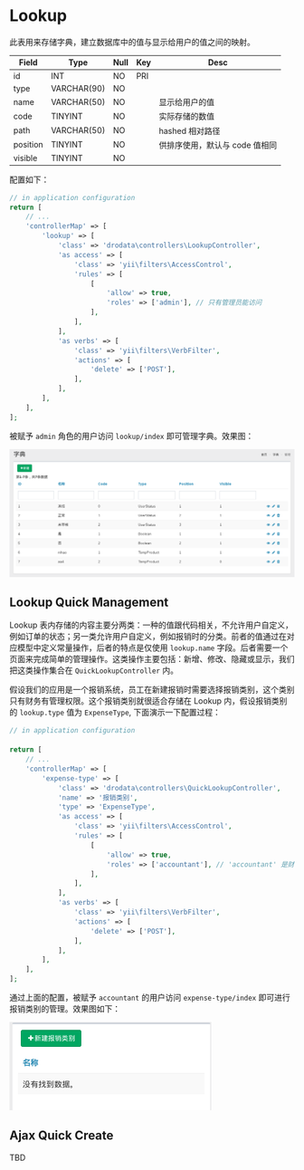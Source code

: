 # Lookup

此表用来存储字典，建立数据库中的值与显示给用户的值之间的映射。

Field | Type | Null | Key | Desc
------|------|------|-----|-----
id | INT | NO | PRI |
type | VARCHAR(90) | NO | |
name | VARCHAR(50) | NO | | 显示给用户的值
code | TINYINT | NO | | 实际存储的数值
path | VARCHAR(50) | NO | | hashed 相对路径
position | TINYINT | NO | | 供排序使用，默认与 code 值相同
visible | TINYINT | NO | |

配置如下：

```php
// in application configuration
return [
    // ...
    'controllerMap' => [
        'lookup' => [
            'class' => 'drodata\controllers\LookupController',
            'as access' => [
                'class' => 'yii\filters\AccessControl',
                'rules' => [
                    [
                        'allow' => true,
                        'roles' => ['admin'], // 只有管理员能访问
                    ],
                ],
            ],
            'as verbs' => [
                'class' => 'yii\filters\VerbFilter',
                'actions' => [
                    'delete' => ['POST'],
                ],
            ],
        ],
    ],
];
```

被赋予 `admin` 角色的用户访问 `lookup/index` 即可管理字典。效果图：

![](images/lookup-manage.png)

## Lookup Quick Management

Lookup 表内存储的内容主要分两类：一种的值跟代码相关，不允许用户自定义，例如订单的状态；另一类允许用户自定义，例如报销时的分类。前者的值通过在对应模型中定义常量操作，后者的特点是仅使用 `lookup.name` 字段。后者需要一个页面来完成简单的管理操作。这类操作主要包括：新增、修改、隐藏或显示，我们把这类操作集合在 `QuickLookupController` 内。

假设我们的应用是一个报销系统，员工在新建报销时需要选择报销类别，这个类别只有财务有管理权限。这个报销类别就很适合存储在 Lookup 内，假设报销类别的 `lookup.type` 值为 `ExpenseType`, 下面演示一下配置过程：

```php
// in application configuration

return [
    // ...
    'controllerMap' => [
        'expense-type' => [
            'class' => 'drodata\controllers\QuickLookupController',
            'name' => '报销类别',
            'type' => 'ExpenseType',
            'as access' => [
                'class' => 'yii\filters\AccessControl',
                'rules' => [
                    [
                        'allow' => true,
                        'roles' => ['accountant'], // 'accountant' 是财务的角色名
                    ],
                ],
            ],
            'as verbs' => [
                'class' => 'yii\filters\VerbFilter',
                'actions' => [
                    'delete' => ['POST'],
                ],
            ],
        ],
    ],
];
```

通过上面的配置，被赋予 `accountant` 的用户访问 `expense-type/index` 即可进行报销类别的管理。效果图如下：

![](images/lookup-quick-manage.png)

## Ajax Quick Create

TBD
